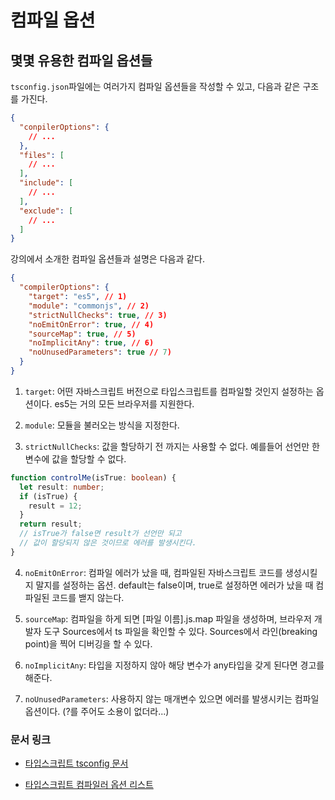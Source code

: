 # 컴파일 옵션

## 몇몇 유용한 컴파일 옵션들

`tsconfig.json`파일에는 여러가지 컴파일 옵션들을 작성할 수 있고, 다음과 같은 구조를 가진다.

```json
{
  "conpilerOptions": {
    // ...
  },
  "files": [
    // ...
  ],
  "include": [
    // ...
  ],
  "exclude": [
    // ...
  ]
}
```

강의에서 소개한 컴파일 옵션들과 설명은 다음과 같다.

```json
{
  "compilerOptions": {
    "target": "es5", // 1)
    "module": "commonjs", // 2)
    "strictNullChecks": true, // 3)
    "noEmitOnError": true, // 4)
    "sourceMap": true, // 5)
    "noImplicitAny": true, // 6)
    "noUnusedParameters": true // 7)
  }
}
```

1. `target`: 어떤 자바스크립트 버전으로 타입스크립트를 컴파일할 것인지 설정하는 옵션이다. es5는 거의 모든 브라우저를 지원한다.

2. `module`: 모듈을 불러오는 방식을 지정한다.

3. `strictNullChecks`: 값을 할당하기 전 까지는 사용할 수 없다. 예를들어 선언만 한 변수에 값을 할당할 수 없다.

```ts
function controlMe(isTrue: boolean) {
  let result: number;
  if (isTrue) {
    result = 12;
  }
  return result;
  // isTrue가 false면 result가 선언만 되고
  // 값이 할당되지 않은 것이므로 에러를 발생시킨다.
}
```

4. `noEmitOnError`: 컴파일 에러가 났을 때, 컴파일된 자바스크립트 코드를 생성시킬지 말지를 설정하는 옵션. default는 false이며, true로 설정하면 에러가 났을 때 컴파일된 코드를 밷지 않는다.

5. `sourceMap`: 컴파일을 하게 되면 [파일 이름].js.map 파일을 생성하며, 브라우저 개발자 도구 Sources에서 ts 파일을 확인할 수 있다. Sources에서 라인(breaking point)을 찍어 디버깅을 할 수 있다.

6. `noImplicitAny`: 타입을 지정하지 않아 해당 변수가 any타입을 갖게 된다면 경고를 해준다.

7. `noUnusedParameters`: 사용하지 않는 매개변수 있으면 에러를 발생시키는 컴파일 옵션이다. (?를 주어도 소용이 없더라...)

### 문서 링크

- [타입스크립트 tsconfig 문서](http://www.typescriptlang.org/docs/handbook/tsconfig-json.html)

- [타입스크립트 컴파일러 옵션 리스트](http://www.typescriptlang.org/docs/handbook/compiler-options.html)
